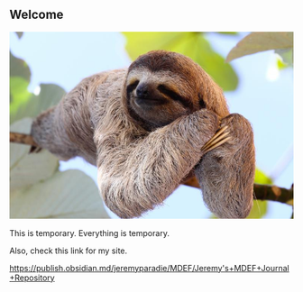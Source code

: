 ## Welcome

![](../images/perezoso.jpg)

This is temporary. Everything is temporary. 

Also, check this link for my site.

https://publish.obsidian.md/jeremyparadie/MDEF/Jeremy's+MDEF+Journal+Repository